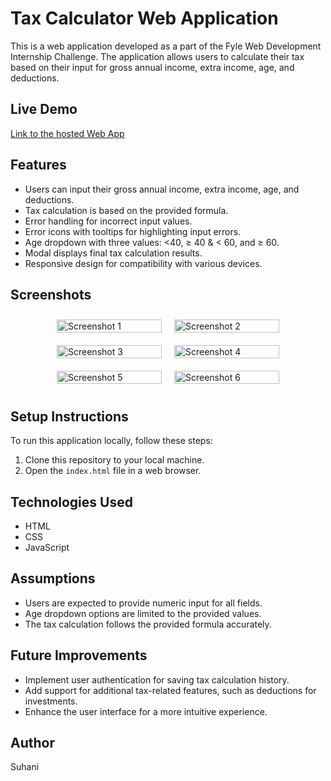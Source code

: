 # Tax Calculator Web Application

This is a web application developed as a part of the Fyle Web Development Internship Challenge. The application allows users to calculate their tax based on their input for gross annual income, extra income, age, and deductions.

## Live Demo

[Link to the hosted Web App](https://suhanikapasiya.github.io/Tax-Calculator/)

## Features

- Users can input their gross annual income, extra income, age, and deductions.
- Tax calculation is based on the provided formula.
- Error handling for incorrect input values.
- Error icons with tooltips for highlighting input errors.
- Age dropdown with three values: <40, ≥ 40 & < 60, and ≥ 60.
- Modal displays final tax calculation results.
- Responsive design for compatibility with various devices.

## Screenshots

<div style="display: flex; flex-wrap: wrap; justify-content: center;">
    <div style="flex: 0 0 33.33%; max-width: 200px; margin: 10px;">
        <img src="https://res.cloudinary.com/dtqnuyqei/image/upload/v1712946873/Screenshot_2024-04-12_230046_kuxtsr.png" alt="Screenshot 1" width="100%">
    </div>
    <div style="flex: 0 0 33.33%; max-width: 200px; margin: 10px;">
        <img src="https://res.cloudinary.com/dtqnuyqei/image/upload/v1712946936/Screenshot_2024-04-12_230134_g2b4uq.png" alt="Screenshot 2" width="100%">
    </div>
    <div style="flex: 0 0 33.33%; max-width: 200px; margin: 10px;">
        <img src="https://res.cloudinary.com/dtqnuyqei/image/upload/v1712946964/Screenshot_2024-04-12_230305_ktj5l1.png" alt="Screenshot 3" width="100%">
    </div>
    <div style="flex: 0 0 33.33%; max-width: 200px; margin: 10px;">
        <img src="https://res.cloudinary.com/dtqnuyqei/image/upload/v1712946978/Screenshot_2024-04-12_230322_i2aklo.png" alt="Screenshot 4" width="100%">
    </div>
    <div style="flex: 0 0 33.33%; max-width: 200px; margin: 10px;">
        <img src="https://res.cloudinary.com/dtqnuyqei/image/upload/v1712946991/Screenshot_2024-04-12_230410_v5ewqn.png" alt="Screenshot 5" width="100%">
    </div>
    <div style="flex: 0 0 33.33%; max-width: 200px; margin: 10px;">
        <img src="https://res.cloudinary.com/dtqnuyqei/image/upload/v1712947012/Screenshot_2024-04-12_230430_tmsbqj.png" alt="Screenshot 6" width="100%">
    </div>
</div>



## Setup Instructions

To run this application locally, follow these steps:

1. Clone this repository to your local machine.
2. Open the `index.html` file in a web browser.

## Technologies Used

- HTML
- CSS
- JavaScript

## Assumptions

- Users are expected to provide numeric input for all fields.
- Age dropdown options are limited to the provided values.
- The tax calculation follows the provided formula accurately.

## Future Improvements

- Implement user authentication for saving tax calculation history.
- Add support for additional tax-related features, such as deductions for investments.
- Enhance the user interface for a more intuitive experience.

## Author

Suhani
